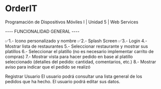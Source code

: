 # OrderIT
Programación de Dispositivos Móviles I | Unidad 5 | Web Services

---- FUNCIONALIDAD GENERAL ----

✅1.- Icono personalizado y nombre
✅2.- Splash Screen
✅3.- Login
4.- Mostrar lista de restaurantes
5.- Seleccionar restaurante y mostrar sus platillos
6.- Seleccionar el platillo (no es necesario implementar carrito de compras)
7.- Mostrar vista para hacer pedido en base al platillo seleccionado (detalles del pedido: cantidad, comentarios, etc.)
8.- Mostrar aviso para indicar que el pedido se realizó


Registrar Usuario
El usuario podrá consultar una lista general de los pedidos que ha hecho.
El usuario podrá editar sus datos.




